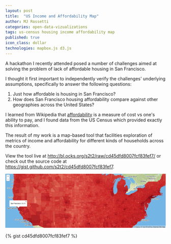 ```yaml
---
layout: post
title:  "US Income and Affordability Map"
author: MJ Rossetti
categories: open-data-vizualizations
tags: us-census housing income affordability map
published: true
icon_class: dollar
technologies: mapbox.js d3.js
---
```


A hackathon I recently attended posed a number of challenges aimed at solving the problem of lack of affordable housing in San Francisco.

I thought it first important to independently verify the challenges' underlying assumptions, specifically to answer the following questions:

1. Just how affordable is housing in San Francisco?
2. How does San Francisco housing affordability compare against other geographies across the United States?

I learned from Wikipedia that [affordability](http://en.wiktionary.org/wiki/affordability) is a measure of cost vs one's ability to pay, and I found data from the US Census which provided exactly this information. 

The result of my work is a map-based tool that facilities exploration of metrics of income and affordability for different kinds of households across the country.

View the tool live at http://bl.ocks.org/s2t2/raw/cd45dfd8007fcf83fef7/ or check out the source code at https://gist.github.com/s2t2/cd45dfd8007fcf83fef7.

![A choropleth map of the United States.](/assets/images/income-and-affordability-map.png "Income and Affordability Map")

{% gist cd45dfd8007fcf83fef7 %}
